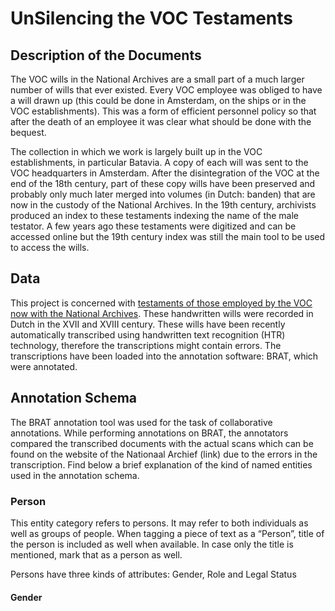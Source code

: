 # UnSilencing the VOC Testaments

## Description of the Documents
The VOC wills in the National Archives are a small part of a much larger number of wills that ever existed. Every VOC employee was obliged to have a will drawn up (this could be done in Amsterdam, on the ships or in the VOC establishments). This was a form of efficient personnel policy so that after the death of an employee it was clear what should be done with the bequest. 

The collection in which we work is largely built up in the VOC establishments, in particular Batavia. A copy of each will was sent to the VOC headquarters in Amsterdam. After the disintegration of the VOC at the end of the 18th century, part of these copy wills have been preserved and probably only much later merged into volumes (in Dutch: banden) that are now in the custody of the National Archives. In the 19th century, archivists produced an index to these testaments indexing the name of the male testator. A few years ago these testaments were digitized and can be accessed online but the 19th century index was still the main tool to be used to access the wills.  


## Data
This project is concerned with [testaments of those employed by the VOC now with the National Archives](https://www.nationaalarchief.nl/onderzoeken/zoekhulpen/voc-oost-indische-testamenten). These handwritten wills were recorded in Dutch in the XVII and XVIII century. These wills have been recently automatically transcribed using handwritten text recognition (HTR) technology, therefore the transcriptions might contain errors. The transcriptions have been loaded into the annotation software: BRAT, which were annotated.

## Annotation Schema
The BRAT annotation tool was used for the task of collaborative annotations. While performing annotations on BRAT, the annotators compared the transcribed documents with the actual scans which can be found on the website of the Nationaal Archief (link) due to the errors in the transcription. Find below a brief explanation of the kind of named entities used in the annotation schema. 

### Person
This entity category refers to persons. It may refer to both individuals as well as groups of people. When tagging a piece of text as a “Person”, title of the person is included as well when available. In case only the title is mentioned, mark that as a person as well.

Persons have three kinds of attributes: Gender, Role and Legal Status

#### Gender
